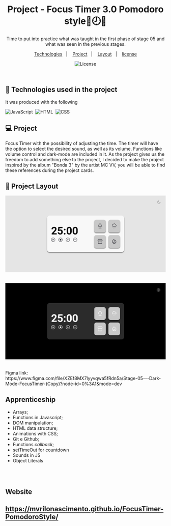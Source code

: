 <h1 align="center"> Project - Focus Timer 3.0 Pomodoro style🌙🕗🌑</h1>

<p align="center">
Time to put into practice what was taught in the first phase of stage 05 and what was seen in the previous stages.

<p align="center">
  <a href="#-Technologies">Technologies</a>&nbsp;&nbsp;&nbsp;|&nbsp;&nbsp;&nbsp;
  <a href="#-Project">Project</a>&nbsp;&nbsp;&nbsp;|&nbsp;&nbsp;&nbsp;
  <a href="#-Layout">Layout</a>&nbsp;&nbsp;&nbsp;|&nbsp;&nbsp;&nbsp;
  <a href="#memo-license">license</a>
</p>

<p align="center">
  <img alt="License" src="https://img.shields.io/static/v1?label=license&message=MIT&color=49AA26&labelColor=000000">
</p>

<br>

## 🚀 Technologies used in the project

It was produced with the following

![JavaScript](https://img.shields.io/badge/-JavaScript-05122A?style=flat&logo=javascript)&nbsp;
![HTML](https://img.shields.io/badge/-HTML-05122A?style=flat&logo=HTML5)&nbsp;
![CSS](https://img.shields.io/badge/-CSS-05122A?style=flat&logo=CSS3&logoColor=1572B6)&nbsp;


## 💻 Project

Focus Timer with the possibility of adjusting the time. The timer will have the option to select the desired sound, as well as its volume. Functions like volume control and dark-mode are included in it. As the project gives us the freedom to add something else to the project, I decided to make the project inspired by the album "Bonda 3" by the artist MC VV, you will be able to find these references during the project cards.

## 🔖 Project Layout

![PRO2-1](./assets/luxmode.png)
<br>
<br>

![PRO2-1](./assets/darkkmode.png)

<br>
 Figma link: 
<br>
https://www.figma.com/file/XZEf8MX7lyyvqwa5fRdn5a/Stage-05---Dark-Mode-FocusTimer-(Copy)?node-id=0%3A1&mode=dev

<br>

## Apprenticeship

- Arrays;
- Functions in Javascript;
- DOM manipulation;
- HTML data structure;
- Animations with CSS;
- Git e Github;
- Functions *callback*;
- setTimeOut for countdown
- Sounds in JS
- Object Literals

<br>
<br>

## Website
https://mvrilonascimento.github.io/FocusTimer-PomodoroStyle/
---